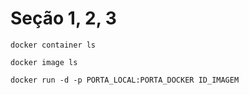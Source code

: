 # Seção 1, 2, 3


`docker container ls`

`docker image ls`

`docker run -d -p PORTA_LOCAL:PORTA_DOCKER ID_IMAGEM`